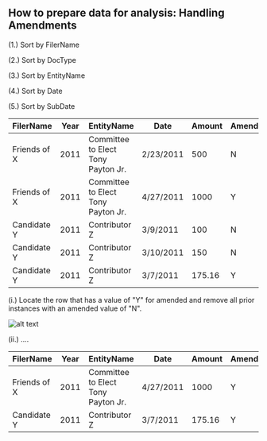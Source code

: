 ## How to prepare data for analysis: Handling Amendments

(1.) Sort by FilerName

(2.) Sort by DocType

(3.) Sort by EntityName

(4.) Sort by Date

(5.) Sort by SubDate



|FilerName|Year|EntityName|Date|Amount|Amended|SubDate||
| ------ | ------ | ------ | ------ | ------ | ------ | ------ | ------ |
|Friends of X|2011|Committee to Elect Tony Payton Jr.|2/23/2011|500|N|5/4/2011|2|
|Friends of X|2011|Committee to Elect Tony Payton Jr.|4/27/2011|1000|Y|5/6/2011|2|
|Candidate Y|2011|Contributor Z|3/9/2011|100|N|4/3/2011|1|
|Candidate Y|2011|Contributor Z|3/10/2011|150|N|4/4/2011|1|
|Candidate Y|2011|Contributor Z|3/7/2011|175.16|Y|4/5/2011|1|




(i.) Locate the row that has a value of "Y" for amended and remove all prior instances with an amended value of "N".


![alt text](../img/pangZoo.gif "dim")







(ii.) ....

|FilerName|Year|EntityName|Date|Amount|Amended|SubDate||
| ------ | ------ | ------ | ------ | ------ | ------ | ------ | ------ |
|Friends of X|2011|Committee to Elect Tony Payton Jr.|4/27/2011|1000|Y|5/6/2011|2|
|Candidate Y|2011|Contributor Z|3/7/2011|175.16|Y|4/5/2011|1|

			



